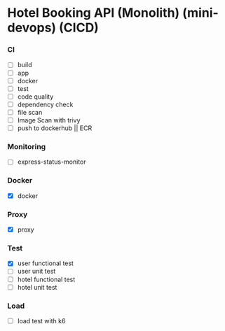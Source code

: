 # Hotel Booking API (Monolith) (mini-devops) (CICD)

### CI

* [ ]  build
  * [ ]  app
  * [ ]  docker
* [ ]  test
* [ ]  code quality
* [ ]  dependency check
* [ ]  file scan
* [ ]  Image Scan with trivy
* [ ]  push to dockerhub || ECR

### Monitoring

* [ ]  express-status-monitor

### Docker

* [X]  docker

### Proxy

* [X]  proxy

### Test

* [X]  user functional test
* [ ]  user unit test
* [ ]  hotel functional test
* [ ]  hotel unit test

### Load

* [ ]  load test with k6

